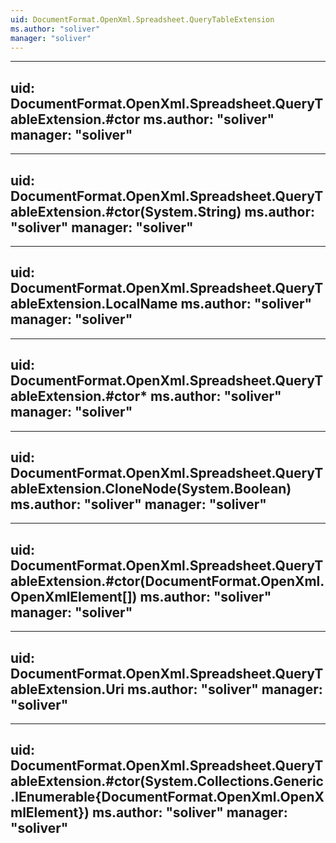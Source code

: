 ```yaml
---
uid: DocumentFormat.OpenXml.Spreadsheet.QueryTableExtension
ms.author: "soliver"
manager: "soliver"
---
```


---
uid: DocumentFormat.OpenXml.Spreadsheet.QueryTableExtension.#ctor
ms.author: "soliver"
manager: "soliver"
---

---
uid: DocumentFormat.OpenXml.Spreadsheet.QueryTableExtension.#ctor(System.String)
ms.author: "soliver"
manager: "soliver"
---

---
uid: DocumentFormat.OpenXml.Spreadsheet.QueryTableExtension.LocalName
ms.author: "soliver"
manager: "soliver"
---

---
uid: DocumentFormat.OpenXml.Spreadsheet.QueryTableExtension.#ctor*
ms.author: "soliver"
manager: "soliver"
---

---
uid: DocumentFormat.OpenXml.Spreadsheet.QueryTableExtension.CloneNode(System.Boolean)
ms.author: "soliver"
manager: "soliver"
---

---
uid: DocumentFormat.OpenXml.Spreadsheet.QueryTableExtension.#ctor(DocumentFormat.OpenXml.OpenXmlElement[])
ms.author: "soliver"
manager: "soliver"
---

---
uid: DocumentFormat.OpenXml.Spreadsheet.QueryTableExtension.Uri
ms.author: "soliver"
manager: "soliver"
---

---
uid: DocumentFormat.OpenXml.Spreadsheet.QueryTableExtension.#ctor(System.Collections.Generic.IEnumerable{DocumentFormat.OpenXml.OpenXmlElement})
ms.author: "soliver"
manager: "soliver"
---

